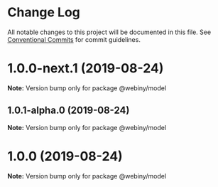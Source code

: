 # Change Log

All notable changes to this project will be documented in this file.
See [Conventional Commits](https://conventionalcommits.org) for commit guidelines.

<a name="1.0.0-next.1"></a>
# 1.0.0-next.1 (2019-08-24)

**Note:** Version bump only for package @webiny/model





<a name="1.0.1-alpha.0"></a>
## 1.0.1-alpha.0 (2019-08-24)

**Note:** Version bump only for package @webiny/model





<a name="1.0.0"></a>
# 1.0.0 (2019-08-24)

**Note:** Version bump only for package @webiny/model
